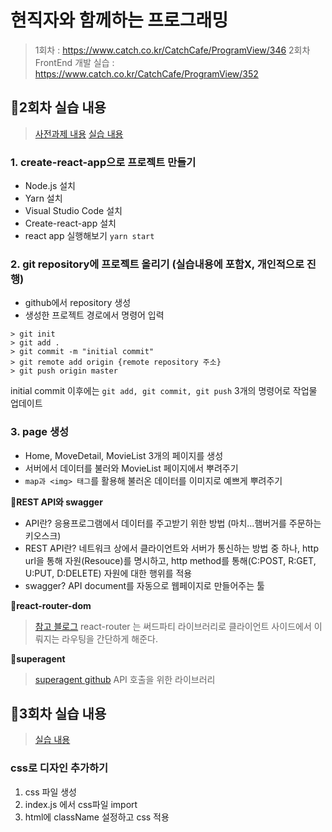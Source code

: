 # 현직자와 함께하는 프로그래밍 

> 1회차 : https://www.catch.co.kr/CatchCafe/ProgramView/346
> 2회차 FrontEnd 개발 실습 : https://www.catch.co.kr/CatchCafe/ProgramView/352

## 🍎2회차 실습 내용

> [사전과제 내용](https://www.notion.so/2-9f611527f10a4ff493cd568cf89fc204)
> [실습 내용](https://www.notion.so/2-befab0f864b54410a5fc919602960701)

### 1. create-react-app으로 프로젝트 만들기

- Node.js 설치
- Yarn 설치
- Visual Studio Code 설치
- Create-react-app 설치
- react app 실행해보기 `yarn start`

### 2. git repository에 프로젝트 올리기 (실습내용에 포함X, 개인적으로 진행)

- github에서 repository 생성
- 생성한 프로젝트 경로에서 명령어 입력
```console
> git init
> git add .
> git commit -m "initial commit"
> git remote add origin {remote repository 주소}
> git push origin master
```

initial commit 이후에는 `git add, git commit, git push` 3개의 명령어로 작업물 업데이트 


### 3. page 생성

- Home, MoveDetail, MovieList 3개의 페이지를 생성
- 서버에서 데이터를 불러와 MovieList 페이지에서 뿌려주기 
- `map과 <img> 태그`를 활용해 불러온 데이터를 이미지로 예쁘게 뿌려주기

**🌱REST API와 swagger**
- API란? 응용프로그램에서 데이터를 주고받기 위한 방법 (마치...햄버거를 주문하는 키오스크)
- REST API란? 네트워크 상에서 클라이언트와 서버가 통신하는 방법 중 하나, http url을 통해 자원(Resouce)를 명시하고, http method를 통해(C:POST, R:GET, U:PUT, D:DELETE) 자원에 대한 행위를 적용
- swagger? API document를 자동으로 웹페이지로 만들어주는 툴

**🌱react-router-dom**      
> [참고 블로그](https://velopert.com/3417)
 react-router 는 써드파티 라이브러리로 클라이언트 사이드에서 이뤄지는 라우팅을 간단하게 해준다.


**🌱superagent**
> [superagent github](https://github.com/visionmedia/superagent)
API 호출을 위한 라이브러리


## 🍊3회차 실습 내용
> [실습 내용](https://www.notion.so/3-2235d1aa51cb400d8da03072d7555094)

### css로 디자인 추가하기
1. css 파일 생성
2. index.js 에서 css파일 import
3. html에 className 설정하고 css 적용
